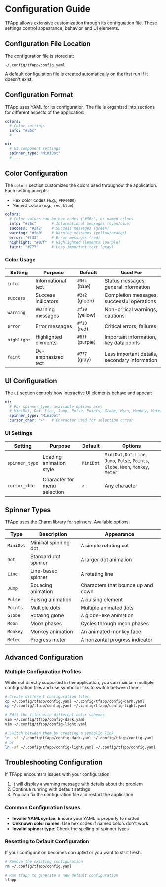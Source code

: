 # Configuration Guide

TFApp allows extensive customization through its configuration file. These settings control appearance, behavior, and UI elements.

## Configuration File Location

The configuration file is stored at:
```
~/.config/tfapp/config.yaml
```

A default configuration file is created automatically on the first run if it doesn't exist.

## Configuration Format

TFApp uses YAML for its configuration. The file is organized into sections for different aspects of the application:

```yaml
colors:
  # Color settings
  info: "#36c"
  # ...

ui:
  # UI component settings
  spinner_type: "MiniDot"
  # ...
```

## Color Configuration

The `colors` section customizes the colors used throughout the application. Each setting accepts:
- Hex color codes (e.g., `#FF0000`)
- Named colors (e.g., `red`, `blue`)

```yaml
colors:
  # Color values can be hex codes ('#36c') or named colors
  info: "#36c"       # Informational messages (cyan/blue)
  success: "#2a2"    # Success messages (green)
  warning: "#fa0"    # Warning messages (yellow/orange)
  error: "#f33"      # Error messages (red)
  highlight: "#83f"  # Highlighted elements (purple)
  faint: "#777"      # Less important text (gray)
```

### Color Usage

| Setting | Purpose | Default | Used For |
|---------|---------|---------|----------|
| `info` | Informational text | `#36c` (blue) | Status messages, general information |
| `success` | Success indicators | `#2a2` (green) | Completion messages, successful operations |
| `warning` | Warning messages | `#fa0` (yellow) | Non-critical warnings, cautions |
| `error` | Error messages | `#f33` (red) | Critical errors, failures |
| `highlight` | Highlighted elements | `#83f` (purple) | Important information, key data points |
| `faint` | De-emphasized text | `#777` (gray) | Less important details, secondary information |

## UI Configuration

The `ui` section controls how interactive UI elements behave and appear:

```yaml
ui:
  # For spinner_type, available options are:
  # MiniDot, Dot, Line, Jump, Pulse, Points, Globe, Moon, Monkey, Meter
  spinner_type: "MiniDot"
  cursor_char: ">"   # Character used for selection cursor
```

### UI Settings

| Setting | Purpose | Default | Options |
|---------|---------|---------|---------|
| `spinner_type` | Loading animation style | `MiniDot` | `MiniDot`, `Dot`, `Line`, `Jump`, `Pulse`, `Points`, `Globe`, `Moon`, `Monkey`, `Meter` |
| `cursor_char` | Character for menu selection | `>` | Any character |

## Spinner Types

TFApp uses the [Charm](https://charm.sh/) library for spinners. Available options:

| Type | Description | Appearance |
|------|-------------|------------|
| `MiniDot` | Minimal spinning dot | A simple rotating dot |
| `Dot` | Standard dot spinner | A larger dot animation |
| `Line` | Line-based spinner | A rotating line |
| `Jump` | Bouncing animation | Characters that bounce up and down |
| `Pulse` | Pulsing animation | A pulsing element |
| `Points` | Multiple dots | Multiple animated dots |
| `Globe` | Rotating globe | A globe-like animation |
| `Moon` | Moon phases | Cycles through moon phases |
| `Monkey` | Monkey animation | An animated monkey face |
| `Meter` | Progress meter | A horizontal progress indicator |

## Advanced Configuration

### Multiple Configuration Profiles

While not directly supported in the application, you can maintain multiple configuration files and use symbolic links to switch between them:

```bash
# Create different configuration files
cp ~/.config/tfapp/config.yaml ~/.config/tfapp/config-dark.yaml
cp ~/.config/tfapp/config.yaml ~/.config/tfapp/config-light.yaml

# Edit the files with different color schemes
vim ~/.config/tfapp/config-dark.yaml
vim ~/.config/tfapp/config-light.yaml

# Switch between them by creating a symbolic link
ln -sf ~/.config/tfapp/config-dark.yaml ~/.config/tfapp/config.yaml
# or
ln -sf ~/.config/tfapp/config-light.yaml ~/.config/tfapp/config.yaml
```

## Troubleshooting Configuration

If TFApp encounters issues with your configuration:

1. It will display a warning message with details about the problem
2. Continue running with default settings
3. You can fix the configuration file and restart the application

### Common Configuration Issues

- **Invalid YAML syntax**: Ensure your YAML is properly formatted
- **Unknown color names**: Use hex codes if named colors don't work
- **Invalid spinner type**: Check the spelling of spinner types

### Resetting to Default Configuration

If your configuration becomes corrupted or you want to start fresh:

```bash
# Remove the existing configuration
rm ~/.config/tfapp/config.yaml

# Run tfapp to generate a new default configuration
tfapp
``` 
